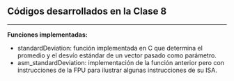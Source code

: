 ## Códigos desarrollados en la Clase 8  

***

**Funciones implementadas:**  
- standardDeviation: función implementada en C que determina el promedio y el desvío estándar de un vector pasado como parámetro.  
- asm_standardDeviation: implementación de la función anterior pero con instrucciones de la FPU para ilustrar algunas instrucciones de su ISA.  
